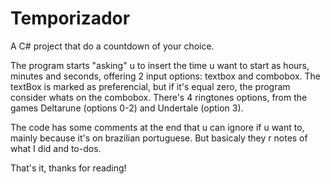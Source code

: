 # Temporizador

A C# project that do a countdown of your choice.

The program starts "asking" u to insert the time u want to start as hours, minutes and seconds, offering 2 input options: textbox and combobox. The textBox is marked as preferencial, but if it's equal zero, the program consider whats on the combobox. There's 4 ringtones options, from the games Deltarune (options 0-2) and Undertale (option 3).

The code has some comments at the end that u can ignore if u want to, mainly because it's on brazilian portuguese. But basicaly they r notes of what I did and to-dos.

That's it, thanks for reading!
